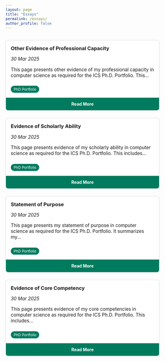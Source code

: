 ```yaml
---
layout: page
title: "Essays"
permalink: /essays/
author_profile: false
---
```



<style>
.essay-grid {
  display: grid;
  grid-template-columns: repeat(auto-fit, minmax(250px, 1fr));
  gap: 1.5rem;
  margin-top: 2rem;
}

.essay-card {
  display: flex;
  flex-direction: column;
  justify-content: space-between;
  border: 1px solid #ddd;
  border-radius: 8px;
  overflow: hidden;
  background: white;
  box-shadow: 0 2px 6px rgba(0,0,0,0.05);
}

.essay-content {
  padding: 1rem;
}

.essay-content h3 {
  margin-top: 0;
  margin-bottom: 0.3rem;
}

.essay-content p {
  font-size: 0.95rem;
}

.essay-content .tag {
  display: inline-block;
  background-color: #007b5e;
  color: white;
  font-size: 0.75rem;
  padding: 0.25rem 0.6rem;
  border-radius: 12px;
  margin-top: 0.6rem;
}

.essay-footer {
  background-color: #007b5e;
  color: white;
  font-weight: bold;
  text-align: center;
  padding: 0.75rem;
  text-decoration: none;
  transition: background-color 0.2s ease;
}

.essay-footer:hover {
  background-color: #005f47;
}
</style>

<div class="essay-grid">

  <div class="essay-card">
    <div class="essay-content">
      <h3>Other Evidence of Professional Capacity</h3>
      <p><em>30 Mar 2025</em></p>
      <p>This page presents other evidence of my professional capacity in computer science as required for the ICS Ph.D. Portfolio. This...</p>
      <span class="tag">PhD Portfolio</span>
    </div>
    <a class="essay-footer" href="/essays/essay1.html">Read More</a>
  </div>

  <div class="essay-card">
    <div class="essay-content">
      <h3>Evidence of Scholarly Ability</h3>
      <p><em>30 Mar 2025</em></p>
      <p>This page presents evidence of my scholarly ability in computer science as required for the ICS Ph.D. Portfolio. This includes...</p>
      <span class="tag">PhD Portfolio</span>
    </div>
    <a class="essay-footer" href="/essays/essay2.html">Read More</a>
  </div>

  <div class="essay-card">
    <div class="essay-content">
      <h3>Statement of Purpose</h3>
      <p><em>30 Mar 2025</em></p>
      <p>This page presents my statement of purpose in computer science as required for the ICS Ph.D. Portfolio. It summarizes my...</p>
      <span class="tag">PhD Portfolio</span>
    </div>
    <a class="essay-footer" href="/essays/essay3.html">Read More</a>
  </div>

  <div class="essay-card">
    <div class="essay-content">
      <h3>Evidence of Core Competency</h3>
      <p><em>30 Mar 2025</em></p>
      <p>This page presents evidence of my core competencies in computer science as required for the ICS Ph.D. Portfolio. This includes...</p>
      <span class="tag">PhD Portfolio</span>
    </div>
    <a class="essay-footer" href="/essays/essay4.html">Read More</a>
  </div>

</div>
